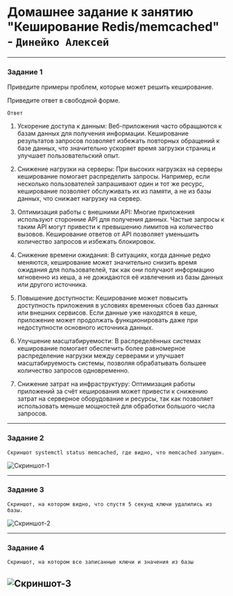 # Домашнее задание к занятию "Кеширование Redis/memcached" - `Динейко Алексей`


---

### Задание 1

Приведите примеры проблем, которые может решить кеширование.

Приведите ответ в свободной форме.

`Ответ`
1. Ускорение доступа к данным: Веб-приложения часто обращаются к базам данных для получения информации. Кеширование результатов запросов позволяет избежать повторных обращений к базе данных, что значительно ускоряет время загрузки страниц и улучшает пользовательский опыт.

2. Снижение нагрузки на серверы: При высоких нагрузках на серверы кеширование помогает распределить запросы. Например, если несколько пользователей запрашивают один и тот же ресурс, кеширование позволяет обслуживать их из памяти, а не из базы данных, что снижает нагрузку на сервер.

3. Оптимизация работы с внешними API: Многие приложения используют сторонние API для получения данных. Частые запросы к таким API могут привести к превышению лимитов на количество вызовов. Кеширование ответов от API позволяет уменьшить количество запросов и избежать блокировок.

4. Снижение времени ожидания: В ситуациях, когда данные редко меняются, кеширование может значительно снизить время ожидания для пользователей, так как они получают информацию мгновенно из кеша, а не дожидаются её извлечения из базы данных или другого источника.

5. Повышение доступности: Кеширование может повысить доступность приложения в условиях временных сбоев баз данных или внешних сервисов. Если данные уже находятся в кеше, приложение может продолжать функционировать даже при недоступности основного источника данных.

6. Улучшение масштабируемости: В распределённых системах кеширование помогает обеспечить более равномерное распределение нагрузки между серверами и улучшает масштабируемость системы, позволяя обрабатывать большее количество запросов одновременно.

7. Снижение затрат на инфраструктуру: Оптимизация работы приложений за счёт кеширования может привести к снижению затрат на серверное оборудование и ресурсы, так как позволяет использовать меньше мощностей для обработки большого числа запросов.


---

### Задание 2

`Скриншот systemctl status memcached, где видно, что memcached запущен.`

![Скриншот-1](https://github.com/Neoju5t/cache/blob/7719841bcfe84ee052c0b85d55430ad93c8696b8/img/%D0%A1%D0%BD%D0%B8%D0%BC%D0%BE%D0%BA%20%D1%8D%D0%BA%D1%80%D0%B0%D0%BD%D0%B0%202025-02-02%20%D0%B2%2020.59.38.png)


---

### Задание 3

`Скриншот, на котором видно, что спустя 5 секунд ключи удалились из базы.`

![Скриншот-2](https://github.com/Neoju5t/cache/blob/7719841bcfe84ee052c0b85d55430ad93c8696b8/img/%D0%A1%D0%BD%D0%B8%D0%BC%D0%BE%D0%BA%20%D1%8D%D0%BA%D1%80%D0%B0%D0%BD%D0%B0%202025-02-02%20%D0%B2%2021.28.28.png)

---

### Задание 4

`Скриншот, на котором все записанные ключи и значения из базы`

![Скриншот-3](https://github.com/Neoju5t/cache/blob/7719841bcfe84ee052c0b85d55430ad93c8696b8/img/%D0%A1%D0%BD%D0%B8%D0%BC%D0%BE%D0%BA%20%D1%8D%D0%BA%D1%80%D0%B0%D0%BD%D0%B0%202025-02-02%20%D0%B2%2021.44.55.png)
---
